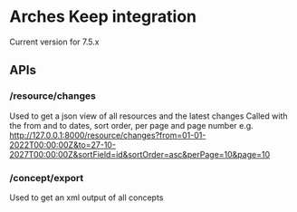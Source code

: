 # Arches Keep integration

Current version for 7.5.x

## APIs

### /resource/changes 
Used to get a json view of all resources and the latest changes
Called with the from and to dates, sort order, per page and page number
e.g. http://127.0.0.1:8000/resource/changes?from=01-01-2022T00:00:00Z&to=27-10-2027T00:00:00Z&sortField=id&sortOrder=asc&perPage=10&page=10

### /concept/export 
Used to get an xml output of all concepts 